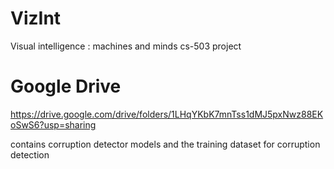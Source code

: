 # VizInt
Visual intelligence : machines and minds cs-503 project 

# Google Drive 

https://drive.google.com/drive/folders/1LHqYKbK7mnTss1dMJ5pxNwz88EKoSwS6?usp=sharing

contains corruption detector models and the training dataset for corruption detection

